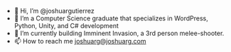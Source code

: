 - 👋 Hi, I’m @joshuargutierrez
- 👀 I’m  a Computer Science graduate that specializes in WordPress, Python, Unity, and C# development
- 🌱 I’m currently building Imminent Invasion, a 3rd person melee-shooter.
- 📫 How to reach me joshuarg@joshuarg.com

<!---
joshuargutierrez/joshuargutierrez is a ✨ special ✨ repository because its `README.md` (this file) appears on your GitHub profile.
You can click the Preview link to take a look at your changes.
--->
